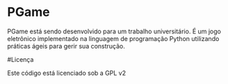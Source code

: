 # PGame
PGame está sendo desenvolvido para um trabalho universitário. É um jogo eletrônico implementado na linguagem de programação Python utilizando práticas ágeis para gerir sua construção.

#Licença

Este código está licenciado sob a GPL v2